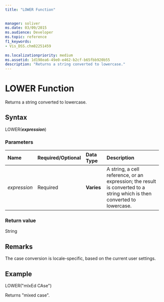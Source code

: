 ```yaml
---
title: "LOWER Function"
 
 
manager: soliver
ms.date: 03/09/2015
ms.audience: Developer
ms.topic: reference
f1_keywords:
- Vis_DSS.chm82251459
 
ms.localizationpriority: medium
ms.assetid: 1d198ea6-49e0-e462-b2cf-b65fbb920b55
description: "Returns a string converted to lowercase."
---
```


# LOWER Function

Returns a string converted to lowercase.
  
## Syntax

LOWER(***expression***)
  
### Parameters

|**Name**|**Required/Optional**|**Data Type**|**Description**|
|:-----|:-----|:-----|:-----|
| *expression* <br/> |Required  <br/> |**Varies** <br/> | A string, a cell reference, or an expression; the result is converted to a string which is then converted to lowercase. |

### Return value

String
  
## Remarks

The case conversion is locale-specific, based on the current user settings.
  
## Example

LOWER("mIxEd CAse")
  
Returns "mixed case".
  